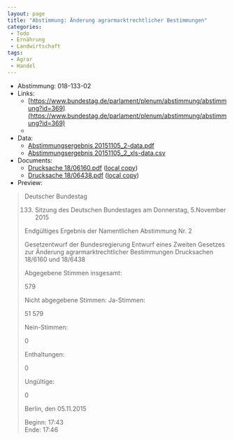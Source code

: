 ```yaml
---
layout: page
title: "Abstimmung: Änderung agrarmarktrechtlicher Bestimmungen"
categories:
 - Todo
 - Ernährung
 - Landwirtschaft
tags:
 - Agrar
 - Handel
---
```


* Abstimmung: 018-133-02
* Links: 
    * [https://www.bundestag.de/parlament/plenum/abstimmung/abstimmung?id=369](https://www.bundestag.de/parlament/plenum/abstimmung/abstimmung?id=369)
    * 
* Data: 
    * [Abstimmungsergebnis 20151105_2-data.pdf](/res/abstimmungsliste/20151105_2-data.pdf)
    * [Abstimmungsergebnis 20151105_2_xls-data.csv](/res/abstimmungsliste/analyses/20151105_2_xls-data.csv)
* Documents: 
    * [Drucksache 18/06160.pdf](http://dip21.bundestag.de/dip21/btd/18/061/1806160.pdf) ([local copy](/res/abstimmungsdaten/018-133-02/1806160.pdf))
    * [Drucksache 18/06438.pdf](http://dip21.bundestag.de/dip21/btd/18/064/1806438.pdf) ([local copy](/res/abstimmungsdaten/018-133-02/1806438.pdf))
* Preview: 
> Deutscher Bundestag
> 
> 133. Sitzung des Deutschen Bundestages
> am Donnerstag, 5.November 2015
> 
> Endgültiges Ergebnis der Namentlichen Abstimmung Nr. 2
> 
> Gesetzentwurf der Bundesregierung
> Entwurf eines Zweiten Gesetzes zur Änderung agrarmarktrechtlicher Bestimmungen
> Drucksachen 18/6160 und 18/6438
> 
> Abgegebene Stimmen insgesamt:
> 
> 579
> 
> Nicht abgegebene Stimmen:
> Ja-Stimmen:
> 
> 51
> 579
> 
> Nein-Stimmen:
> 
> 0
> 
> Enthaltungen:
> 
> 0
> 
> Ungültige:
> 
> 0
> 
> Berlin, den 05.11.2015
> 
> Beginn: 17:43  
> Ende: 17:46
